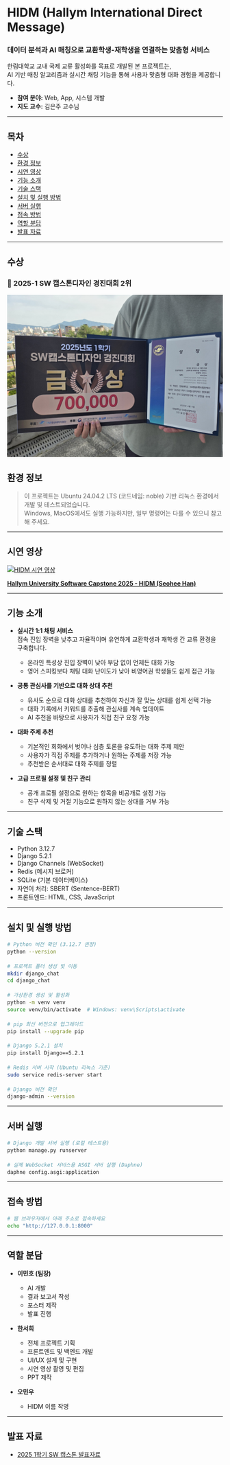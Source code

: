 # HIDM (Hallym International Direct Message)

### 데이터 분석과 AI 매칭으로 교환학생-재학생을 연결하는 맞춤형 서비스  

한림대학교 교내 국제 교류 활성화를 목표로 개발된 본 프로젝트는,  
AI 기반 매칭 알고리즘과 실시간 채팅 기능을 통해 사용자 맞춤형 대화 경험을 제공합니다.

- **참여 분야:** Web, App, 시스템 개발  
- **지도 교수:** 김은주 교수님

---
## 목차
- [수상](#수상)
- [환경 정보](#환경-정보)
- [시연 영상](#시연-영상)
- [기능 소개](#기능-소개)
- [기술 스택](#기술-스택)
- [설치 및 실행 방법](#설치-및-실행-방법)
- [서버 실행](#서버-실행)
- [접속 방법](#접속-방법)
- [역할 분담](#역할-분담)
- [발표 자료](#발표-자료)


---
## 수상

### 🎉 2025-1 SW 캡스톤디자인 경진대회 2위
![수상 인증 이미지](images/award.jpg)

## 환경 정보

> 이 프로젝트는 Ubuntu 24.04.2 LTS (코드네임: noble) 기반 리눅스 환경에서 개발 및 테스트되었습니다.  
> Windows, MacOS에서도 실행 가능하지만, 일부 명령어는 다를 수 있으니 참고해 주세요.

---

## 시연 영상

[![HIDM 시연 영상](https://img.youtube.com/vi/IL4jb1mR-r0/0.jpg)](https://youtu.be/IL4jb1mR-r0?si=_2exdRLn_pb90kia)

**[Hallym University Software Capstone 2025 - HIDM (Seohee Han) ](https://youtu.be/IL4jb1mR-r0?si=_2exdRLn_pb90kia)**

---

## 기능 소개

- **실시간 1:1 채팅 서비스**  
  접속 진입 장벽을 낮추고 자율적이며 유연하게 교환학생과 재학생 간 교류 환경을 구축합니다.  
  - 온라인 특성상 진입 장벽이 낮아 부담 없이 언제든 대화 가능  
  - 영어 스피킹보다 채팅 대화 난이도가 낮아 비영어권 학생들도 쉽게 접근 가능

- **공통 관심사를 기반으로 대화 상대 추천**  
  - 유사도 순으로 대화 상대를 추천하여 자신과 잘 맞는 상대를 쉽게 선택 가능  
  - 대화 기록에서 키워드를 추출해 관심사를 계속 업데이트  
  - AI 추천을 바탕으로 사용자가 직접 친구 요청 가능
  
- **대화 주제 추천**  
  - 기본적인 회화에서 벗어나 심층 토론을 유도하는 대화 주제 제안  
  - 사용자가 직접 주제를 추가하거나 원하는 주제를 저장 가능  
  - 추천받은 순서대로 대화 주제를 정렬

- **고급 프로필 설정 및 친구 관리**  
  - 공개 프로필 설정으로 원하는 항목을 비공개로 설정 가능  
  - 친구 삭제 및 거절 기능으로 원하지 않는 상대를 거부 가능

---

## 기술 스택
- Python 3.12.7  
- Django 5.2.1  
- Django Channels (WebSocket)  
- Redis (메시지 브로커)  
- SQLite (기본 데이터베이스)  
- 자연어 처리: SBERT (Sentence-BERT)  
- 프론트엔드: HTML, CSS, JavaScript

---

## 설치 및 실행 방법

```bash
# Python 버전 확인 (3.12.7 권장)
python --version

# 프로젝트 폴더 생성 및 이동
mkdir django_chat
cd django_chat

# 가상환경 생성 및 활성화
python -m venv venv
source venv/bin/activate  # Windows: venv\Scripts\activate

# pip 최신 버전으로 업그레이드
pip install --upgrade pip

# Django 5.2.1 설치
pip install Django==5.2.1

# Redis 서버 시작 (Ubuntu 리눅스 기준)
sudo service redis-server start

# Django 버전 확인
django-admin --version
````
---
## 서버 실행
```bash
# Django 개발 서버 실행 (로컬 테스트용)
python manage.py runserver

# 실제 WebSocket 서비스용 ASGI 서버 실행 (Daphne)
daphne config.asgi:application
````
---
## 접속 방법
```bash
# 웹 브라우저에서 아래 주소로 접속하세요
echo "http://127.0.0.1:8000"
````
---
## 역할 분담
- **이민호 (팀장)**  
  - AI 개발
  - 결과 보고서 작성  
  - 포스터 제작  
  - 발표 진행

- **한서희**  
  - 전체 프로젝트 기획  
  - 프론트엔드 및 백엔드 개발  
  - UI/UX 설계 및 구현  
  - 시연 영상 촬영 및 편집  
  - PPT 제작

 - **오민우**  
   - HIDM 이름 작명
 
---
## 발표 자료
- [2025 1학기 SW 캡스톤 발표자료](docs/HIDM.pdf)
